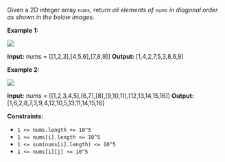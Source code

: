 
Given a 2D integer array  `nums`, return  _all elements of_ `nums` _in diagonal order as shown in the below images_.

**Example 1:**

![](https://assets.leetcode.com/uploads/2020/04/08/sample_1_1784.png)

**Input:** nums = [[1,2,3],[4,5,6],[7,8,9]]
**Output:** [1,4,2,7,5,3,8,6,9]

**Example 2:**

![](https://assets.leetcode.com/uploads/2020/04/08/sample_2_1784.png)

**Input:** nums = [[1,2,3,4,5],[6,7],[8],[9,10,11],[12,13,14,15,16]]
**Output:** [1,6,2,8,7,3,9,4,12,10,5,13,11,14,15,16]

**Constraints:**

-   `1 <= nums.length <= 10^5`
-   `1 <= nums[i].length <= 10^5`
-   `1 <= sum(nums[i].length) <= 10^5`
-   `1 <= nums[i][j] <= 10^5`